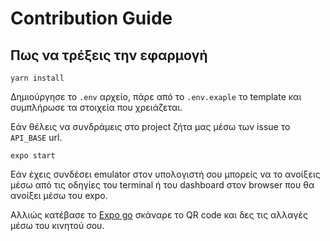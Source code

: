 # Contribution Guide

## Πως να τρέξεις την εφαρμογή

```
yarn install
```

Δημιούργησε το `.env` αρχείο, πάρε από το `.env.exaple` το template και συμπλήρωσε τα στοιχεία που χρειάζεται.

Εάν θέλεις να συνδράμεις στο project ζήτα μας μέσω των issue το `API_BASE` url.

```
expo start
```

Εάν έχεις συνδέσει emulator στον υπολογιστή σου μπορείς να το ανοίξεις μέσω από τις οδηγίες του terminal ή του dashboard στον browser που θα ανοίξει μέσω
του expo.

Αλλιώς κατέβασε το [Expo go](https://expo.dev/expo-go) σκάναρε το QR code και δες τις αλλαγές μέσω του κινητού σου.
